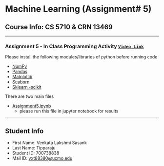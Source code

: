 # **Machine Learning** (Assignment# 5) 
Course Info: CS 5710 & CRN 13469
---
---
### Assignment 5 - In Class Programming Activity [`Video Link`](https://vimeo.com/)

Please install the following modules/libraries of python before running code
- [NumPy](https://numpy.org/install/)
- [Pandas](https://pandas.pydata.org/docs/getting_started/install.html)
- [Matplotlib](https://matplotlib.org/stable/users/installing/index.html)
- [Seaborn](https://pypi.org/project/seaborn/)
- [Sklearn -scikit](https://scikit-learn.org/stable/install.html)


There are two main files
- [Assignment5.ipynb](https://github.com/Sasank09/CS5710_13469/blob/main/Assignments/Assignment5/Assignment5.ipynb)
  - please run this file in jupyter notebook for results
  
---
## Student Info
- First Name: Venkata Lakshmi Sasank
- Last Name: Tipparaju
- Student ID: 700738838
- Mail ID: vxt88380@ucmo.edu

